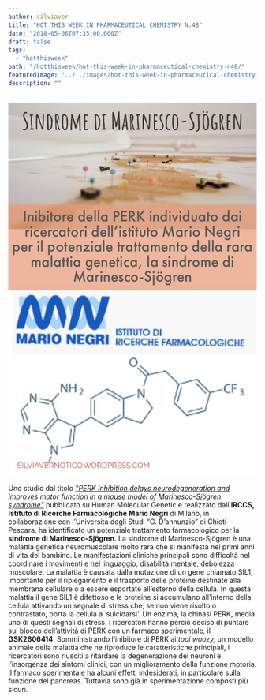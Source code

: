 ```yaml
---
author: silviaver
title: "HOT THIS WEEK IN PHARMACEUTICAL CHEMISTRY N.48"
date: "2018-05-06T07:35:00.000Z"
draft: false
tags:
  - "hotthisweek"
path: "/hotthisweek/hot-this-week-in-pharmaceutical-chemistry-n48/"
featuredImage: "../../images/hot-this-week-in-pharmaceutical-chemistry-n-48.md/img_18741.jpg"
description: ""
---
```


![IMG_1874.JPG](../../images/hot-this-week-in-pharmaceutical-chemistry-n-48.md/img_18741.jpg)

Uno studio dal titolo [_"PERK inhibition delays neurodegeneration and improves motor function in a mouse model of Marinesco-Sjögren syndrome"_](https://academic.oup.com/hmg/advance-article-abstract/doi/10.1093/hmg/ddy152/4990255?redirectedFrom=fulltext) pubblicato su Human Molecular Genetic e realizzato dall’**IRCCS, Istituto di Ricerche Farmacologiche Mario Negri** di Milano, in collaborazione con l’Università degli Studi “G. D’annunzio” di Chieti-Pescara, ha identificato un potenziale trattamento farmacologico per la **sindrome di Marinesco-Sjögren**. La sindrome di Marinesco-Sjögren è una malattia genetica neuromuscolare molto rara che si manifesta nei primi anni di vita del bambino. Le manifestazioni cliniche principali sono difficoltà nel coordinare i movimenti e nel linguaggio, disabilità mentale, debolezza muscolare. La malattia è causata dalla mutazione di un gene chiamato SIL1, importante per il ripiegamento e il trasporto delle proteine destinate alla membrana cellulare o a essere esportate all’esterno della cellula. In questa malattia il gene SIL1 è difettoso e le proteine si accumulano all’interno della cellula attivando un segnale di stress che, se non viene risolto o contrastato, porta la cellula a ‘suicidarsi’. Un enzima, la chinasi PERK, media uno di questi segnali di stress. I ricercatori hanno perciò deciso di puntare sul blocco dell’attività di PERK con un farmaco sperimentale, il **GSK2606414**. Somministrando l’inibitore di PERK ai _topi woozy,_ un modello animale della malattia che ne riproduce le caratteristiche principali, i ricercatori sono riusciti a ritardare la degenerazione dei neuroni e l’insorgenza dei sintomi clinici, con un miglioramento della funzione motoria. Il farmaco sperimentale ha alcuni effetti indesiderati, in particolare sulla funzione del pancreas. Tuttavia sono già in sperimentazione composti più sicuri.
